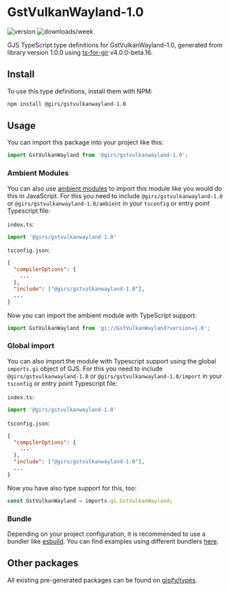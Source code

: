 
# GstVulkanWayland-1.0

![version](https://img.shields.io/npm/v/@girs/gstvulkanwayland-1.0)
![downloads/week](https://img.shields.io/npm/dw/@girs/gstvulkanwayland-1.0)


GJS TypeScript type definitions for GstVulkanWayland-1.0, generated from library version 1.0.0 using [ts-for-gir](https://github.com/gjsify/ts-for-gir) v4.0.0-beta.16.


## Install

To use this type definitions, install them with NPM:
```bash
npm install @girs/gstvulkanwayland-1.0
```

## Usage

You can import this package into your project like this:
```ts
import GstVulkanWayland from '@girs/gstvulkanwayland-1.0';
```

### Ambient Modules

You can also use [ambient modules](https://github.com/gjsify/ts-for-gir/tree/main/packages/cli#ambient-modules) to import this module like you would do this in JavaScript.
For this you need to include `@girs/gstvulkanwayland-1.0` or `@girs/gstvulkanwayland-1.0/ambient` in your `tsconfig` or entry point Typescript file:

`index.ts`:
```ts
import '@girs/gstvulkanwayland-1.0'
```

`tsconfig.json`:
```json
{
  "compilerOptions": {
    ...
  },
  "include": ["@girs/gstvulkanwayland-1.0"],
  ...
}
```

Now you can import the ambient module with TypeScript support: 

```ts
import GstVulkanWayland from 'gi://GstVulkanWayland?version=1.0';
```

### Global import

You can also import the module with Typescript support using the global `imports.gi` object of GJS.
For this you need to include `@girs/gstvulkanwayland-1.0` or `@girs/gstvulkanwayland-1.0/import` in your `tsconfig` or entry point Typescript file:

`index.ts`:
```ts
import '@girs/gstvulkanwayland-1.0'
```

`tsconfig.json`:
```json
{
  "compilerOptions": {
    ...
  },
  "include": ["@girs/gstvulkanwayland-1.0"],
  ...
}
```

Now you have also type support for this, too:

```ts
const GstVulkanWayland = imports.gi.GstVulkanWayland;
```

### Bundle

Depending on your project configuration, it is recommended to use a bundler like [esbuild](https://esbuild.github.io/). You can find examples using different bundlers [here](https://github.com/gjsify/ts-for-gir/tree/main/examples).

## Other packages

All existing pre-generated packages can be found on [gjsify/types](https://github.com/gjsify/types).

